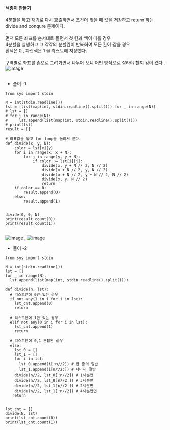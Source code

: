 #### 색종이 만들기   
4분할을 하고 재귀로 다시 호출하면서 조건에 맞을 때 값을 저장하고 return 하는   
divide and conqure 문제이다.  
.  
먼저 모든 좌표를 순서대로 돌면서 첫 칸과 색이 다를 경우  
4분할을 실행하고 그 각각의 분할칸이 반복하여 모든 칸이 같을 경우   
흰색은 0 , 파란색은 1 을 리스트에 저장했다.  
.  
구역별로 좌표를 손으로 그려가면서 나누어 보니
어떤 방식으로 잘라야 할지 감이 왔다..  
![image](https://user-images.githubusercontent.com/80080041/122734034-b3f62300-d2b8-11eb-90ac-d45bd398dd37.png)
##
* 풀이 -1
```
from sys import stdin

N = int(stdin.readline())
lst = [list(map(int, stdin.readline().split())) for _ in range(N)]
# lst = []
# for i in range(N):
#     lst.append(list(map(int, stdin.readline().split())))
# print(lst)
result = []

# 좌표값을 놓고 for loop을 돌려서 푼다.
def divide(x, y, N):
    color = lst[x][y]
    for i in range(x, x + N):
        for j in range(y, y + N):
            if color != lst[i][j]:
                divide(x, y + N // 2, N // 2)
                divide(x + N // 2, y, N // 2)
                divide(x + N // 2, y + N // 2, N // 2)
                divide(x, y, N // 2)
                return
    if color == 0:
        result.append(0)
    else:
        result.append(1)


divide(0, 0, N)
print(result.count(0))
print(result.count(1))
```
##
![image](https://user-images.githubusercontent.com/80080041/122739878-5ebd1000-d2be-11eb-85ea-ed87480e43c5.png)  ,  ![image](https://user-images.githubusercontent.com/80080041/122739903-667cb480-d2be-11eb-8d2e-0bbabe491bd8.png)  


* 풀이 -2  
```
from sys import stdin

N = int(stdin.readline())
lst = []
for _ in range(N):
  lst.append(list(map(int, stdin.readline().split())))

def divide(n, lst):
  # 리스트안에 0만 있는 경우
  if not any(1 in i for i in lst):
    lst_cnt.append(0)
    return

  # 리스트안에 1만 있는 경우
  elif not any(0 in i for i in lst):
    lst_cnt.append(1)
    return

  # 리스트안에 0,1 혼합된 경우
  else:
    lst_0 = []
    lst_1 = []
    for i in lst:
      lst_0.append(i[:n//2]) # 한 줄의 절반
      lst_1.append(i[n//2:]) # 나머지 절반
    divide(n//2, lst_0[:n//2]) # 1사분면
    divide(n//2, lst_0[n//2:]) # 3사분면
    divide(n//2, lst_1[n//2:]) # 2사분면
    divide(n//2, lst_1[:n//2]) # 4사분면면
   return


lst_cnt = []
divide(N, lst)
print(lst_cnt.count(0))
print(lst_cnt.count(1))
```




